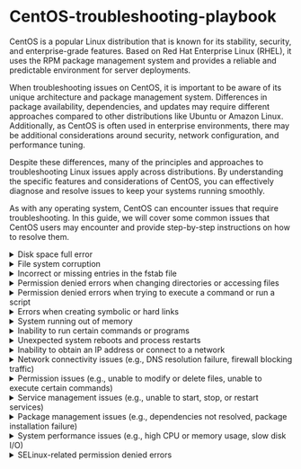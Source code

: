# CentOS-troubleshooting-playbook
CentOS is a popular Linux distribution that is known for its stability, security, and enterprise-grade features. Based on Red Hat Enterprise Linux (RHEL), it uses the RPM package management system and provides a reliable and predictable environment for server deployments.

When troubleshooting issues on CentOS, it is important to be aware of its unique architecture and package management system. Differences in package availability, dependencies, and updates may require different approaches compared to other distributions like Ubuntu or Amazon Linux. Additionally, as CentOS is often used in enterprise environments, there may be additional considerations around security, network configuration, and performance tuning.

Despite these differences, many of the principles and approaches to troubleshooting Linux issues apply across distributions. By understanding the specific features and considerations of CentOS, you can effectively diagnose and resolve issues to keep your systems running smoothly.

As with any operating system, CentOS can encounter issues that require troubleshooting. In this guide, we will cover some common issues that CentOS users may encounter and provide step-by-step instructions on how to resolve them.


<details>
<summary>Disk space full error</summary>

## Introduction
When the disk space on your CentOS system is full, you may encounter errors when trying to write to or access files on the disk. This can cause your system to slow down or even crash, and it can also prevent you from installing or updating software packages.

In this guide, we'll show you how to identify when your disk space is running low, and how to free up disk space so that your system can function properly.

## Identifying the Problem
The first step in troubleshooting disk space issues is to identify whether this is the cause of the problem you're encountering. Here are some common signs that your disk space is running low:

- You receive error messages indicating that there is no space left on the disk.
- Your system runs slowly or freezes up, especially when trying to access or write to files.
- You're unable to install or update software packages due to insufficient disk space.

To check the available disk space on your CentOS system, you can use the df command:

```
df -h
``` 

This will display the disk usage information for all mounted file systems, including the amount of free space available.

If the output shows that your disk is almost full or completely full, you'll need to free up some space in order to resolve the issue.


## Freeing Up Disk Space
There are several ways to free up disk space on a CentOS system. Here are some common methods:

### 1. Clean up log files
Log files can take up a lot of disk space over time, especially if they're not rotated or deleted regularly. You can use the logrotate command to manage log files on your system:

```
sudo logrotate -f /etc/logrotate.conf
```
This will force logrotate to run and clean up any old log files.

### 2. Delete temporary files
Temporary files can also consume a lot of disk space. You can use the tmpwatch command to automatically delete files in the system's temporary directories that are older than a certain number of days:

```
sudo tmpwatch 7 /tmp
sudo tmpwatch 7 /var/tmp
```
This will remove any files in the /tmp and /var/tmp directories that are more than 7 days old.

### 3. Uninstall unused software and other big files
Uninstalling software that you no longer need can also free up disk space. You can use the yum package manager to remove packages that you no longer need:

```
sudo yum remove package-name
```
Replace package-name with the name of the package that you want to remove.

You can also use these commands to find big files and remove them if it is possible
```
find / -mount -size +8096 -ls
find / -mount -name core -ls
du -sh /* (repeat for subsequent dirs on /)
```

### 4. Clear the YUM cache
The yum package manager caches downloaded packages in order to speed up future installations. However, this cache can consume a significant amount of disk space over time. You can clear the YUM cache by running the following command:

```
sudo yum clean all
```
### 5. Resize the disk partition
If none of the above methods work or if you need more space than you can free up, you can resize the disk partition to increase its capacity. However, this process can be risky and should only be attempted by experienced users.

### Conclusion
By following the above steps, you should be able to free up disk space on your CentOS system and resolve any disk space-related issues that you may encounter. If you continue to experience issues after trying these steps, it's recommended to seek help from a qualified Linux administrator.

</details>
<details>
<summary>File system corruption</summary>

## Introduction
File system corruption can occur on your CentOS system due to various reasons such as power failure, hardware issues, software bugs, or even malware attacks. This can cause data loss or make it difficult to access files and directories on the file system. In this guide, we will go through the steps to troubleshoot and resolve file system corruption issues on CentOS.

## Understanding the Issue
When your file system is corrupt, you may encounter one or more of the following symptoms:

- Unable to access files or directories on the file system
- Unexpected system crashes or hangs
- Applications or services failing to start or behaving abnormally
- Unusually slow performance or disk activity
- Error messages indicating file system corruption or integrity issues
- If you notice any of these symptoms, there's a good chance that your file system is corrupt and needs to be fixed.

## Troubleshooting Steps
Here are the steps you can follow to troubleshoot and fix file system corruption issues on CentOS:

### 1. Check Disk Space
Before you begin, make sure that your disk has enough free space. A full disk can cause file system corruption, so ensure that you have enough free space to work with.

You can check the disk usage on your system by running the following command:

```
df -h
```

This will show you the disk usage in human-readable format. Look for any file system that has a high usage percentage or is at 100% capacity. If you find any such file system, you may need to delete unnecessary files or expand the file system to free up space.

### 2. Run File System Check
Next, you can run a file system check to detect and repair any file system errors. CentOS uses the fsck utility for file system checks.

To run a file system check on your root file system, boot your system into recovery mode and select the option to run a file system check. Alternatively, you can run the following command to check the file system when the system is running:

```
sudo fsck -f /dev/sdaX
```
Replace /dev/sdaX with the device file of the file system you want to check. This will run a file system check and attempt to fix any errors it finds.

### 3. Restore from Backup
If the file system check doesn't resolve the issue, and you have a backup of your system, you can restore the file system from the backup. This will help you recover your data and get your system up and running again.

### 4. Reinstall the Operating System
If none of the above steps work, and you don't have a backup, you may need to reinstall the operating system. This will wipe your system and install a fresh copy of CentOS. Remember to backup your data before proceeding with a reinstallation.

### Conclusion
File system corruption can cause data loss and system instability, but following the steps in this guide can help you troubleshoot and fix the issue on your CentOS system. Remember to regularly backup your data to avoid losing important files in case of any future file system corruption issues.
</details>

<details>
<summary>Incorrect or missing entries in the fstab file</summary>

## Introduction
The fstab file is a configuration file that defines how file systems are mounted and accessed in your CentOS system. If there are incorrect or missing entries in the fstab file, you may encounter issues with file system mounting and access. In this guide, we will go through the steps to troubleshoot and fix incorrect or missing entries in the fstab file in CentOS.

## Understanding the Issue
When there are incorrect or missing entries in the fstab file, you may encounter one or more of the following symptoms:

- Unable to mount file systems on boot
- Unable to access file systems or directories
- Incorrect file system permissions or ownership
- Error messages indicating fstab file issues
If you notice any of these symptoms, there's a good chance that your fstab file has incorrect or missing entries and needs to be fixed.

## Troubleshooting Steps
Here are the steps you can follow to troubleshoot and fix incorrect or missing entries in the fstab file in CentOS:

### 1. Check fstab File
The first step is to check the fstab file for any incorrect or missing entries. You can do this by running the following command:

```
cat /etc/fstab
```
This will show you the contents of the fstab file. Look for any file system entries that are incorrect or missing.

### 2. Correct fstab Entries
Once you've identified any incorrect or missing entries in the fstab file, you can correct them by editing the fstab file. You can edit the fstab file using a text editor such as nano or vi.

To edit the fstab file using nano, run the following command:

```
sudo nano /etc/fstab
```
This will open the fstab file in nano. Make the necessary changes to the file and save the changes by pressing Ctrl+X, followed by Y, and then Enter.

To edit the fstab file using vi, run the following command:

```
sudo vi /etc/fstab
```
This will open the fstab file in vi. Use the arrow keys to navigate to the line you want to edit, make the necessary changes, and save the changes by typing :wq and then pressing Enter.

### 3. Test File System Mounting
Once you've corrected the entries in the fstab file, you can test the file system mounting by running the following command:

```
sudo mount -a
```
This will attempt to mount all file systems specified in the fstab file. If there are any errors, it will show you the error messages, which you can use to further troubleshoot the issue.

### 4. Reboot the System
After making changes to the fstab file, it's a good idea to reboot the system to ensure that the changes are applied correctly. You can do this by running the following command:

```
sudo reboot
```
## Conclusion
Incorrect or missing entries in the fstab file can cause issues with file system mounting and access, but following the steps in this guide can help you troubleshoot and fix the issue on your CentOS system. Remember to take a backup of the fstab file before making any changes to it, so that you can revert to the original file if needed.

</details>


<details>
<summary>Permission denied errors when changing directories or accessing files</summary>


If you encounter "Permission denied" errors when changing directories or accessing files in CentOS, it may be due to incorrect file permissions or ownership settings. This issue can be caused by a number of reasons, including user error, incorrect configuration, or system issues.

## Symptoms
- You are unable to change directories to a specific folder or access a file, and you receive a "Permission denied" error message.
- When trying to run a script, you receive a "Permission denied" error message.
- You are unable to create, modify, or delete files in a specific folder, and you receive a "Permission denied" error message.
## Causes
- Incorrect file permissions or ownership settings on the affected file or directory.
- The user trying to access the file or directory does not have the necessary permissions to do so.
- The file or directory is owned by a different user or group.
- The file or directory is located on a file system that is mounted with the "noexec" or "nodev" option.
## Solutions
1. Check the file permissions and ownership: Use the ls -l command to view the permissions and ownership of the file or directory. Make sure that the user or group trying to access the file has the necessary permissions. Use the chown and chmod commands to change the ownership and permissions of the file or directory, respectively.

2. Check the user permissions: Ensure that the user has the necessary permissions to access the file or directory. If not, add the user to the appropriate group or change the ownership or permissions of the file or directory.

3. Check the mount options: If the file or directory is located on a file system that is mounted with the "noexec" or "nodev" option, remount the file system with the appropriate options. Use the mount command to view the current mount options and the remount command to change the options.

4. Check for file system errors: Use the fsck command to check for any file system errors that may be causing the "Permission denied" errors.

5. Check for SELinux issues: If SELinux is enabled on your system, it may be blocking access to the file or directory. Use the sestatus command to check the SELinux status, and use the setenforce command to temporarily disable SELinux to see if it is the cause of the issue.

## Conclusion

"Permission denied" errors when changing directories or accessing files in CentOS can be frustrating, but they are usually caused by incorrect file permissions or ownership settings. By following the troubleshooting steps above, you should be able to identify and resolve the issue.

</details>


<details>
<summary>Permission denied errors when trying to execute a command or run a script</summary>

If you encounter "Permission denied" errors when trying to execute a command or run a script in CentOS, it may be due to incorrect file permissions or ownership settings. This issue can be caused by a number of reasons, including user error, incorrect configuration, or system issues.

## Symptoms
- When trying to execute a command or run a script, you receive a "Permission denied" error message.
- You are unable to change the permissions of the script to make it executable.
- When trying to execute a command or run a script as root, you receive a "Permission denied" error message.
## Causes
- Incorrect file permissions or ownership settings on the script or command file.
- The user trying to execute the script or command does not have the necessary permissions to do so.
- The file or directory is located on a file system that is mounted with the "noexec" or "nodev" option.
## Solutions
1. Check the file permissions and ownership: Use the ```ls -l``` command to view the permissions and ownership of the file. Make sure that the user or group trying to execute the file has the necessary permissions. Use the ```chown``` and ```chmod``` commands to change the ownership and permissions of the file, respectively.

2. Check the user permissions: Ensure that the user has the necessary permissions to execute the file. If not, add the user to the appropriate group or change the ownership or permissions of the file.

3. Check the ```mount``` options: If the file or directory is located on a file system that is mounted with the "noexec" or "nodev" option, ```remount``` the file system with the appropriate options. Use the mount command to view the current mount options and the remount command to change the options.

4. Check for file system errors: Use the ```fsck``` command to check for any file system errors that may be causing the "Permission denied" errors.

5. Check for SELinux issues: If SELinux is enabled on your system, it may be blocking access to the file or directory. Use the ```sestatus``` command to check the SELinux status, and use the setenforce command to temporarily disable SELinux to see if it is the cause of the issue.

6. Check for file system corruption: If none of the above solutions work, it is possible that there is file system corruption on your system. Use the ```fsck``` command to check for file system errors, and use the appropriate tool to fix the errors.

## Conclusion
"Permission denied" errors when trying to execute a command or run a script in CentOS can be frustrating, but they are usually caused by incorrect file permissions or ownership settings. By following the troubleshooting steps above, you should be able to identify and resolve the issue.

</details>
<details>
<summary>Errors when creating symbolic or hard links</summary>

## Issue description
When trying to create a symbolic or hard link to a file or directory, the following error message is displayed: ln: failed to create symbolic link/hard link: Permission denied.

## Possible causes
- Insufficient permissions to create the link.
- The file or directory you are trying to link to does not exist.
- The file system is mounted as read-only.
## Solution
Follow the steps below to troubleshoot and fix this issue:

### 1. Verify the existence of the file or directory
Before creating a link, ensure that the file or directory you are linking to exists. You can do this by running the following command:

```
ls -l /path/to/file_or_directory
```
If the file or directory does not exist, create it using the appropriate command.

### 2. Check the file system permissions
Make sure you have sufficient permissions to create a link. You can use the ```ls -l``` command to check the permissions of the file or directory you are linking to.

If you do not have the necessary permissions, use the chmod command to change the permissions of the file or directory. For example, to give write permissions to the file owner, run:

```
chmod u+w /path/to/file_or_directory
```
### 3. Check if the file system is mounted as read-only
If the file system is mounted as read-only, you will not be able to create a link. You can check if the file system is mounted as read-only by running the following command:

```
mount | grep " / "
```
Look for the output that contains ro (read-only) in the options column.

To remount the file system as read-write, run the following command:

```
mount -o remount,rw /
```
Replace / with the mount point of the file system.

### 4. Check the file system for errors
If the above steps do not resolve the issue, check the file system for errors. You can do this by running the following command:

```
fsck /dev/sdaX
```
Replace /dev/sdaX with the appropriate partition device.

### 5. Create the link
After verifying the file or directory exists, you have sufficient permissions, and the file system is mounted as read-write, you can create the link using the appropriate command. For example:

```
ln -s /path/to/file_or_directory /path/to/link
```
Replace /path/to/file_or_directory with the path to the file or directory you want to link to, and /path/to/link with the path to the link you want to create.

### Conclusion
By following the above steps, you should be able to troubleshoot and fix the issue of errors when creating symbolic or hard links on CentOS.
</details>
<details>
<summary>System running out of memory</summary>


Sometimes, a system running CentOS may experience issues related to running out of memory. This can cause the system to become slow, freeze, or even crash. In this guide, we will cover how to troubleshoot this issue and resolve it on a CentOS system.

## Identifying the Issue
If your CentOS system is running out of memory, you may notice the following symptoms:

- The system is running very slowly
- The system freezes or crashes
- You receive error messages related to lack of memory when trying to run applications or perform certain tasks
## Checking Memory Usage
The first step in troubleshooting a memory issue is to check the memory usage on your system. You can do this by running the following command in the terminal:

```
free -m
```
This will show you the total amount of memory on your system, as well as how much is currently in use and how much is free.

## Checking for Memory Leaks
If your system is running out of memory due to a memory leak, you will need to identify the process or application that is causing the leak. You can do this by using the top command:

```
top
```
This will show you a list of processes currently running on your system, sorted by the amount of memory they are using. If you notice a process that is using an unusually large amount of memory, it may be causing the memory leak.

## Resolving the Issue
There are several steps you can take to resolve a system running out of memory issue:

### 1. Close Unnecessary Applications
The first step is to close any applications or processes that are not necessary. This will free up memory for other applications and may resolve the issue.

### 2. Increase Swap Space
If your system is still running out of memory after closing unnecessary applications, you may need to increase the swap space. You can do this by following these steps:

Check the current swap space on your system by running the following command:

```
swapon --show
```
If the output shows that there is no swap space, you will need to create a new swap file:

```
sudo fallocate -l [size]G /swapfile
sudo chmod 600 /swapfile
sudo mkswap /swapfile
sudo swapon /swapfile
```
Replace [size] with the desired size of the swap file in GB.

If the output shows that there is already a swap partition, you can increase the size of the existing partition by using the dd command:

```
sudo dd if=/dev/zero of=/swapfile bs=1G count=[size] conv=notrunc
sudo chmod 600 /swapfile
sudo mkswap /swapfile
sudo swapon /swapfile
```
Replace [size] with the desired increase in size in GB.

### 3. Upgrade Memory
If your system is still running out of memory after increasing the swap space, you may need to upgrade the memory on your system.

## Conclusion
A system running out of memory can be a frustrating issue to deal with, but by following these steps, you should be able to identify the cause of the issue and resolve it on your CentOS system.

</details>

<details>
<summary>Inability to run certain commands or programs</summary>

</details>

<details>
<summary>Unexpected system reboots and process restarts</summary>

</details>
<details>
<summary>Inability to obtain an IP address or connect to a network</summary>

</details>

<details>
<summary>Network connectivity issues (e.g., DNS resolution failure, firewall blocking traffic)</summary>

</details>

<details>
<summary>Permission issues (e.g., unable to modify or delete files, unable to execute certain commands)</summary>

</details>

<details>
<summary>Service management issues (e.g., unable to start, stop, or restart services)</summary>

</details>

<details>
<summary>Package management issues (e.g., dependencies not resolved, package installation failure)</summary>

</details>

<details>
<summary>System performance issues (e.g., high CPU or memory usage, slow disk I/O)</summary>

</details>

<details>
<summary>SELinux-related permission denied errors</summary>


<details>
<summary>Boot issues (e.g., booting into emergency mode, kernel panic)</summary>



<details>
<summary>HTTP error 403: forbidden yum occurs when we try to install a package using yum</summary>

</details>
